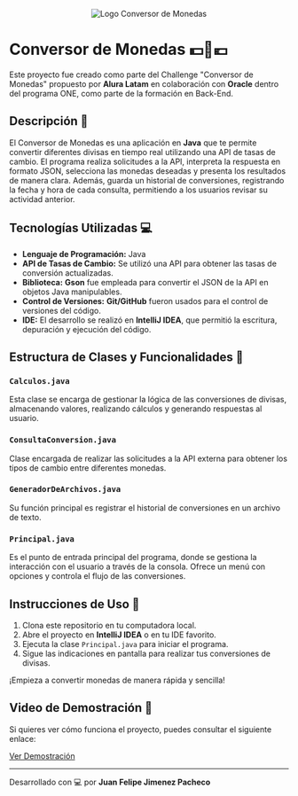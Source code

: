 <p align="center">
  <img src="https://github.com/DavidVF7/Conversor-de-Monedas/assets/103916971/645bfae6-38cf-4f90-add7-8f9b3929cb5a" alt="Logo Conversor de Monedas">
</p>

# Conversor de Monedas 💵💱💶

Este proyecto fue creado como parte del Challenge "Conversor de Monedas" propuesto por **Alura Latam** en colaboración con **Oracle** dentro del programa ONE, como parte de la formación en Back-End.

## Descripción 📝

El Conversor de Monedas es una aplicación en **Java** que te permite convertir diferentes divisas en tiempo real utilizando una API de tasas de cambio. El programa realiza solicitudes a la API, interpreta la respuesta en formato JSON, selecciona las monedas deseadas y presenta los resultados de manera clara. Además, guarda un historial de conversiones, registrando la fecha y hora de cada consulta, permitiendo a los usuarios revisar su actividad anterior.

## Tecnologías Utilizadas 💻

- **Lenguaje de Programación:** Java
- **API de Tasas de Cambio:** Se utilizó una API para obtener las tasas de conversión actualizadas.
- **Biblioteca:** **Gson** fue empleada para convertir el JSON de la API en objetos Java manipulables.
- **Control de Versiones:** **Git/GitHub** fueron usados para el control de versiones del código.
- **IDE:** El desarrollo se realizó en **IntelliJ IDEA**, que permitió la escritura, depuración y ejecución del código.

## Estructura de Clases y Funcionalidades 🧩

### `Calculos.java`

Esta clase se encarga de gestionar la lógica de las conversiones de divisas, almacenando valores, realizando cálculos y generando respuestas al usuario.

### `ConsultaConversion.java`

Clase encargada de realizar las solicitudes a la API externa para obtener los tipos de cambio entre diferentes monedas.

### `GeneradorDeArchivos.java`

Su función principal es registrar el historial de conversiones en un archivo de texto.

### `Principal.java`

Es el punto de entrada principal del programa, donde se gestiona la interacción con el usuario a través de la consola. Ofrece un menú con opciones y controla el flujo de las conversiones.

## Instrucciones de Uso 🚀

1. Clona este repositorio en tu computadora local.
2. Abre el proyecto en **IntelliJ IDEA** o en tu IDE favorito.
3. Ejecuta la clase `Principal.java` para iniciar el programa.
4. Sigue las indicaciones en pantalla para realizar tus conversiones de divisas.

¡Empieza a convertir monedas de manera rápida y sencilla!

## Video de Demostración 🎥

Si quieres ver cómo funciona el proyecto, puedes consultar el siguiente enlace:

[Ver Demostración](https://youtu.be/a42KEl1l0kY)

---

Desarrollado con 💻 por **Juan Felipe Jimenez Pacheco**
